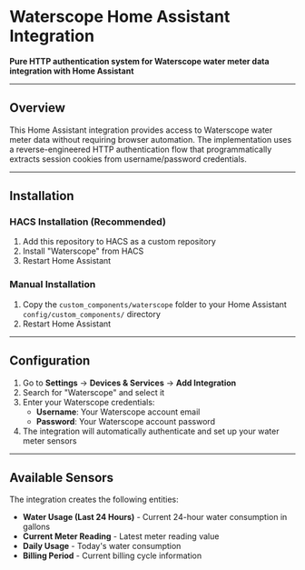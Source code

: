 # Waterscope Home Assistant Integration

**Pure HTTP authentication system for Waterscope water meter data integration with Home Assistant**

---

## Overview

This Home Assistant integration provides access to Waterscope water meter data without requiring browser automation. The implementation uses a reverse-engineered HTTP authentication flow that programmatically extracts session cookies from username/password credentials.


---

## Installation

### HACS Installation (Recommended)

1. Add this repository to HACS as a custom repository
2. Install "Waterscope" from HACS
3. Restart Home Assistant

### Manual Installation

1. Copy the `custom_components/waterscope` folder to your Home Assistant `config/custom_components/` directory
2. Restart Home Assistant

---

## Configuration

1. Go to **Settings** → **Devices & Services** → **Add Integration**
2. Search for "Waterscope" and select it
3. Enter your Waterscope credentials:
   - **Username**: Your Waterscope account email
   - **Password**: Your Waterscope account password
4. The integration will automatically authenticate and set up your water meter sensors

---

## Available Sensors

The integration creates the following entities:

- **Water Usage (Last 24 Hours)** - Current 24-hour water consumption in gallons
- **Current Meter Reading** - Latest meter reading value
- **Daily Usage** - Today's water consumption
- **Billing Period** - Current billing cycle information